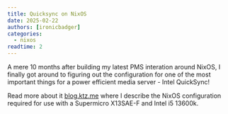 ```yaml
---
title: Quicksync on NixOS
date: 2025-02-22
authors: [ironicbadger]
categories:
  - nixos
readtime: 2
---
```


A mere 10 months after building my latest PMS interation around NixOS, I finally got around to figuring out the configuration for one of the most important things for a power efficient media server - Intel QuickSync!

Read more about it [blog.ktz.me](https://blog.ktz.me/how-to-enable-intel-quicksync-on-nixos-with-a-supermicro-x13sae-f-and-an-intel-i5-13600k-2/) where I describe the NixOS configuration required for use with a Supermicro X13SAE-F and Intel i5 13600k.